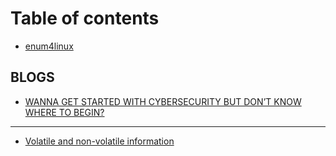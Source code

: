 # Table of contents

* [enum4linux](README.md)

## BLOGS

* [WANNA GET STARTED WITH CYBERSECURITY BUT DON’T KNOW WHERE TO BEGIN?](blogs/untitled.md)

---

* [Volatile and non-volatile information](volatile-and-non-volatile-information.md)


